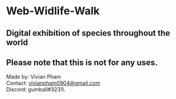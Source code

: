 # Web-Widlife-Walk
## Digital exhibition of species throughout the world

## Please note that this is not for any uses.
Made by: Vivian Pham\
Contact: vivianpham0904@gmail.com\
Discord: gumball#3231\
